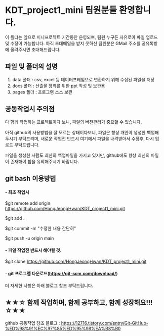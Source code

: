 # KDT_project1_mini 팀원분들 환영합니다.
이 폴더는 앞으로 미니프로젝트 기간동안 운영되며, 팀원 누구든 자유로이 파일 업로드 및 수정이 가능합니다.
아직 초대메일을 받지 못하신 팀원분은 GMail 주소를 공유톡방에 올려주시면 초대해드립니다.

## 파일 및 폴더의 설명
1. data 폴더 : csv, excel 등 데이터프레임으로 변환하기 위해 수집된 파일을 저장
2. docs 폴더 : 산출물 정리를 위한 ppt 작성 및 보관용
3. pages 폴더 : 프로그램 소스 보관
   
## 공동작업시 주의점
다 함께 작업하는 프로젝트이다 보니, 파일의 버전관리가 중요할 수 있습니다.

아직 github의 사용방법을 잘 모르는 상태이다보니, 파일은 항상 개인이 생성한 백업해 두시기 부탁드리며, 새로운 작업전 반드시 여기에서 파일을 내려받아서 수정후, 다시 업로드 부탁드립니다.

파일을 생성한 사람도 최신의 백업파일을 가지고 있지만, github에도 항상 최신의 파일이 존재해야 함을 유의해주시기 바랍니다.

## git bash 이용방법
#### - 최초 작업시
$git remote add origin https://github.com/HongJeongHwan/KDT_project1_mini.git

$git add . 

$git commit -m "수정한 내용 간단히" 

$git push -u origin main


#### - 파일 작업전 반드시 해야될 것.
$git clone https://github.com/HongJeongHwan/KDT_project1_mini.git

#### - git 프로그램 다운로드(https://git-scm.com/download/)


더 자세한 사항은 아래 블로그 참조 부탁드립니다.

## ★★☆ 함께 작업하며, 함께 공부하고, 함께 성장해요!!! ☆★★



github 공동작업 참조 블로그 : https://12716.tistory.com/entry/Git-GitHub-%ED%98%91%EC%97%85%ED%95%98%EA%B8%B0
